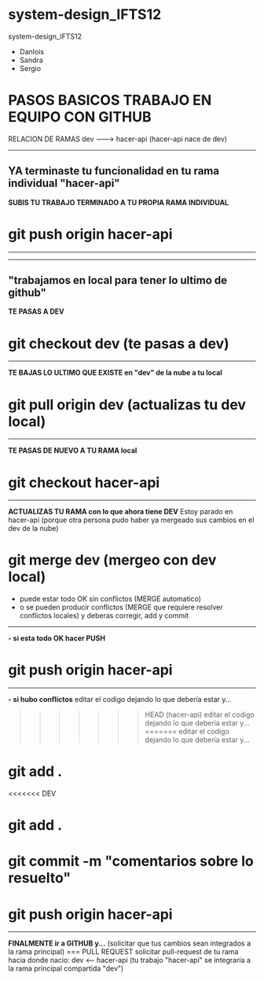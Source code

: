 # system-design_IFTS12
system-design_IFTS12

- Danlois
- Sandra
- Sergio

# **PASOS BASICOS TRABAJO EN EQUIPO CON GITHUB**

RELACION DE RAMAS
dev ---> hacer-api (hacer-api nace de dev)

---------------------------------
YA terminaste tu funcionalidad en tu rama individual "hacer-api"
---------------------------------
**SUBIS TU TRABAJO TERMINADO A TU PROPIA RAMA INDIVIDUAL**
# git push origin hacer-api

---------------------------------
---------------------------------
"trabajamos en local para tener lo ultimo de github"
------------------
**TE PASAS A DEV**
# git checkout dev (te pasas a dev)
------------------
**TE BAJAS LO ULTIMO QUE EXISTE en "dev" de la nube a tu local**
# git pull origin dev (actualizas tu dev local)
------------------
**TE PASAS DE NUEVO A TU RAMA local**
# git checkout hacer-api
------------------
**ACTUALIZAS TU RAMA con lo que ahora tiene DEV**
Estoy parado en hacer-api
(porque otra persona pudo haber ya mergeado sus cambios en el dev de la nube)
# git merge dev (mergeo con dev local)

- puede estar todo OK sin conflictos (MERGE automatico)
- o se pueden producir conflictos (MERGE que requiere resolver conflictos locales)
  y deberas corregir, add y commit
---------
**- si esta todo OK hacer PUSH**
# git push origin hacer-api
---------
**- si hubo conflictos**
  editar el codigo dejando lo que debería estar y...

>>>>>>> HEAD (hacer-api)
editar el codigo dejando lo que debería estar y...
=======
editar el codigo dejando lo que debería estar y...
# git add .
<<<<<<< DEV

# git add .
# git commit -m "comentarios sobre lo resuelto"
# git push origin hacer-api

------------------
**FINALMENTE ir a GITHUB y...**
(solicitar que tus cambios sean integrados a la rama principal) === PULL REQUEST
solicitar pull-request de tu rama hacia donde nacio:
  dev <-- hacer-api (tu trabajo "hacer-api" se integraría a la rama principal compartida "dev")
